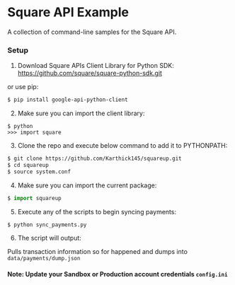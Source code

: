 # Square API Example

A collection of command-line samples for the Square API.

### Setup

1. Download Square APIs Client Library for Python SDK:
    https://github.com/square/square-python-sdk.git

  or use pip:

  ```bash
  $ pip install google-api-python-client
  ```
  
2. Make sure you can import the client library:

  ```
  $ python
  >>> import square
  ```
  
3. Clone the repo and execute below command to add it to PYTHONPATH:

  ```bash
  $ git clone https://github.com/Karthick145/squareup.git
  $ cd squareup
  $ source system.conf
  ```

4. Make sure you can import the current package:

  ```python
  $ import squareup
  ```

5. Execute any of the scripts to begin syncing payments:

  ```bash
  $ python sync_payments.py
  ```
  
6. The script will output:

  Pulls transaction information so for happened and dumps into ``data/payments/dump.json``


#### Note: Update your Sandbox or Production account credentials `config.ini`
